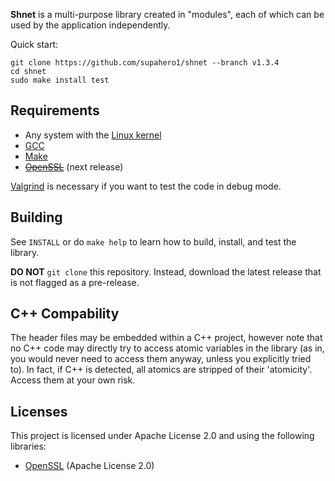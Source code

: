 **Shnet** is a multi-purpose library created in "modules",
each of which can be used by the application independently.

Quick start:

```
git clone https://github.com/supahero1/shnet --branch v1.3.4
cd shnet
sudo make install test
```

## Requirements

- Any system with the [Linux kernel](https://www.kernel.org/)
- [GCC](https://gcc.gnu.org/)
- [Make](https://www.gnu.org/software/make/)
- ~~[OpenSSL](https://github.com/openssl/openssl)~~ (next release)

[Valgrind](https://valgrind.org/) is necessary
if you want to test the code in debug mode.

## Building

See `INSTALL` or do `make help` to learn
how to build, install, and test the library.

**DO NOT** `git clone` this repository. Instead, download
the latest release that is not flagged as a pre-release.

## C++ Compability

The header files may be embedded within a C++ project, however note
that no C++ code may directly try to access atomic variables in the
library (as in, you would never need to access them anyway, unless
you explicitly tried to). In fact, if C++ is detected, all atomics
are stripped of their 'atomicity'. Access them at your own risk.

## Licenses

This project is licensed under Apache License
2.0 and using the following libraries:

- [OpenSSL](https://github.com/openssl/openssl) (Apache License 2.0)
